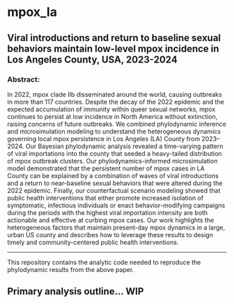 # mpox_la

## Viral introductions and return to baseline sexual behaviors maintain low-level mpox incidence in Los Angeles County, USA, 2023-2024

### Abstract:

In 2022, mpox clade IIb disseminated around the world, causing outbreaks in more than 117 countries. Despite the decay of the 2022 epidemic and the expected accumulation of immunity within queer sexual networks, mpox continues to persist at low incidence in North America without extinction, raising concerns of future outbreaks. We combined phylodynamic inference and microsimulation modeling to understand the heterogeneous dynamics governing local mpox persistence in Los Angeles (LA) County from 2023–2024. Our Bayesian phylodynamic analysis revealed a time-varying pattern of viral importations into the county that seeded a heavy-tailed distribution of mpox outbreak clusters. Our phylodynamics-informed microsimulation model demonstrated that the persistent number of mpox cases in LA County can be explained by a combination of waves of viral introductions and a return to near-baseline sexual behaviors that were altered during the 2022 epidemic. Finally, our counterfactual scenario modeling showed that public health interventions that either promote increased isolation of symptomatic, infectious individuals or enact behavior-modifying campaigns during the periods with the highest viral importation intensity are both actionable and effective at curbing mpox cases. Our work highlights the heterogeneous factors that maintain present-day mpox dynamics in a large, urban US county and describes how to leverage these results to design timely and community-centered public health interventions.


-----------


This repository contains the analytic code needed to reproduce the phylodynamic results from the above paper. 

## Primary analysis outline... WIP